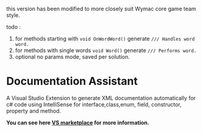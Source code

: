 this version has been modified to more closely suit Wymac core game team style.

todo :
1. for methods starting with `void OnWordWord()` generate `/// Handles word word.`
2. for methods with single words `void Word()` generate `/// Performs word.`
3. optional no params mode, saved per solution.

# Documentation Assistant
A Visual Studio Extension to generate XML documentation automatically for c# code using IntelliSense for interface,class,enum, field, constructor, property and method.

**You can see here [VS marketplace](https://marketplace.visualstudio.com/items?itemName=jinyafeng.DocumentationAssistant) for more information.**

